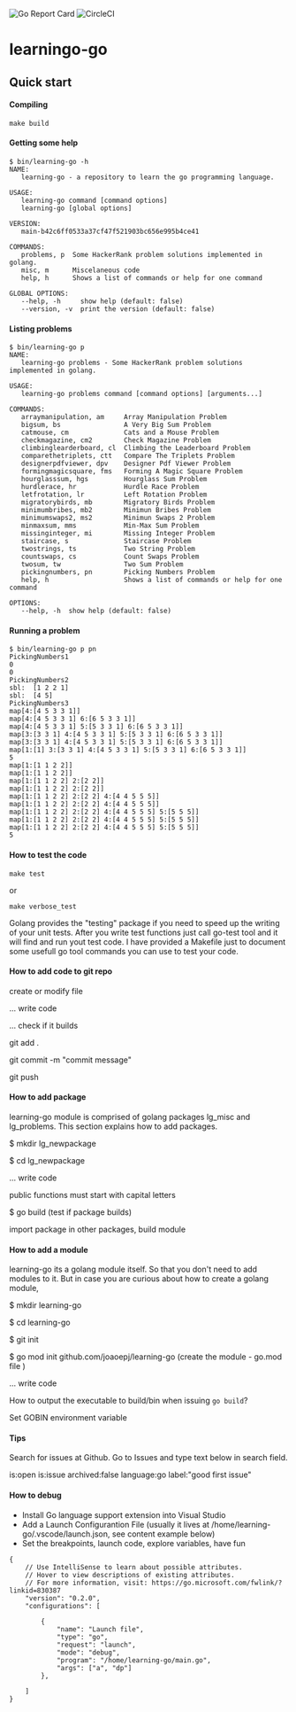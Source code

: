 ![Go Report Card](https://goreportcard.com/badge/github.com/joaoepj/learning-go)
![CircleCI](https://img.shields.io/circleci/build/gh/joaoepj/learning-go)

# learningo-go

## Quick start

#### Compiling
```
make build
```

#### Getting some help
```
$ bin/learning-go -h
NAME:
   learning-go - a repository to learn the go programming language.

USAGE:
   learning-go command [command options]
   learning-go [global options]

VERSION:
   main-b42c6ff0533a37cf47f521903bc656e995b4ce41

COMMANDS:
   problems, p  Some HackerRank problem solutions implemented in golang.
   misc, m      Miscelaneous code
   help, h      Shows a list of commands or help for one command

GLOBAL OPTIONS:
   --help, -h     show help (default: false)
   --version, -v  print the version (default: false)
```


#### Listing problems
```
$ bin/learning-go p
NAME:
   learning-go problems - Some HackerRank problem solutions implemented in golang.

USAGE:
   learning-go problems command [command options] [arguments...]

COMMANDS:
   arraymanipulation, am     Array Manipulation Problem
   bigsum, bs                A Very Big Sum Problem
   catmouse, cm              Cats and a Mouse Problem
   checkmagazine, cm2        Check Magazine Problem
   climbinglearderboard, cl  Climbing the Leaderboard Problem
   comparethetriplets, ctt   Compare The Triplets Problem
   designerpdfviewer, dpv    Designer Pdf Viewer Problem
   formingmagicsquare, fms   Forming A Magic Square Problem
   hourglasssum, hgs         Hourglass Sum Problem
   hurdlerace, hr            Hurdle Race Problem
   letfrotation, lr          Left Rotation Problem
   migratorybirds, mb        Migratory Birds Problem
   minimumbribes, mb2        Minimun Bribes Problem
   minimumswaps2, ms2        Minimun Swaps 2 Problem
   minmaxsum, mms            Min-Max Sum Problem
   missinginteger, mi        Missing Integer Problem
   staircase, s              Staircase Problem
   twostrings, ts            Two String Problem
   countswaps, cs            Count Swaps Problem
   twosum, tw                Two Sum Problem
   pickingnumbers, pn        Picking Numbers Problem
   help, h                   Shows a list of commands or help for one command

OPTIONS:
   --help, -h  show help (default: false)
```

#### Running a problem
```
$ bin/learning-go p pn
PickingNumbers1
0
0
PickingNumbers2
sbl:  [1 2 2 1]
sbl:  [4 5]
PickingNumbers3
map[4:[4 5 3 3 1]]
map[4:[4 5 3 3 1] 6:[6 5 3 3 1]]
map[4:[4 5 3 3 1] 5:[5 3 3 1] 6:[6 5 3 3 1]]
map[3:[3 3 1] 4:[4 5 3 3 1] 5:[5 3 3 1] 6:[6 5 3 3 1]]
map[3:[3 3 1] 4:[4 5 3 3 1] 5:[5 3 3 1] 6:[6 5 3 3 1]]
map[1:[1] 3:[3 3 1] 4:[4 5 3 3 1] 5:[5 3 3 1] 6:[6 5 3 3 1]]
5
map[1:[1 1 2 2]]
map[1:[1 1 2 2]]
map[1:[1 1 2 2] 2:[2 2]]
map[1:[1 1 2 2] 2:[2 2]]
map[1:[1 1 2 2] 2:[2 2] 4:[4 4 5 5 5]]
map[1:[1 1 2 2] 2:[2 2] 4:[4 4 5 5 5]]
map[1:[1 1 2 2] 2:[2 2] 4:[4 4 5 5 5] 5:[5 5 5]]
map[1:[1 1 2 2] 2:[2 2] 4:[4 4 5 5 5] 5:[5 5 5]]
map[1:[1 1 2 2] 2:[2 2] 4:[4 4 5 5 5] 5:[5 5 5]]
5
```


#### How to test the code
```
make test
```
or

```
make verbose_test
```

Golang provides the "testing" package if you need to speed up the writing of your unit tests.
After you write test functions just call go-test tool and it will find and run yout test code. I have provided a Makefile just to document some usefull go tool commands you can use to test your code.

#### How to add code to git repo

create or modify file

... write code

... check if it builds

git add .

git commit -m "commit message"

git push


#### How to add package

learning-go module is comprised of golang packages lg_misc and lg_problems. This section explains how to add packages.

$ mkdir lg_newpackage

$ cd lg_newpackage

... write code

public functions must start with capital letters

$ go build (test if package builds)

import package in other packages, build module

#### How to add a module

learning-go its a golang module itself. So that you don't need to add modules to it. But in case you are curious about how to create a golang module, 

$ mkdir learning-go

$ cd learning-go

$ git init

$ go mod init github.com/joaoepj/learning-go (create the module - go.mod file )

... write code

How to output the executable to build/bin when issuing `go build`?

Set GOBIN environment variable


#### Tips

Search for issues at Github. Go to Issues and type text below in search field.

is:open is:issue archived:false language:go label:"good first issue" 


#### How to debug

* Install Go language support extension into Visual Studio
* Add a Launch Configurantion File (usually it lives at /home/learning-go/.vscode/launch.json, see content example below)
* Set the breakpoints, launch code, explore variables, have fun

```
{
    // Use IntelliSense to learn about possible attributes.
    // Hover to view descriptions of existing attributes.
    // For more information, visit: https://go.microsoft.com/fwlink/?linkid=830387
    "version": "0.2.0",
    "configurations": [
        
        {
            "name": "Launch file",
            "type": "go",
            "request": "launch",
            "mode": "debug",
            "program": "/home/learning-go/main.go",
            "args": ["a", "dp"]
        },

    ]
}
```